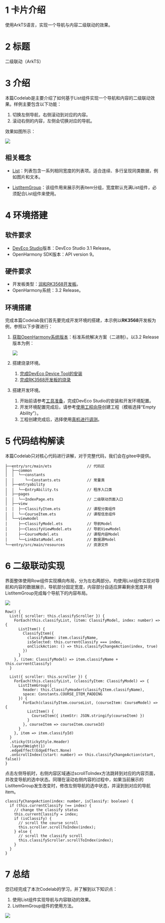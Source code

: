 # 1 卡片介绍<a name="ZH-CN_TOPIC_0000001512954284"></a>

使用ArkTS语言，实现一个导航与内容二级联动的效果。

# 2 标题<a name="ZH-CN_TOPIC_0000001564074353"></a>

二级联动（ArkTS）

# 3 介绍<a name="ZH-CN_TOPIC_0000001563834249"></a>


本篇Codelab是主要介绍了如何基于List组件实现一个导航和内容的二级联动效果。样例主要包含以下功能：

1.  切换左侧导航，右侧滚动到对应的内容。
2.  滚动右侧的内容，左侧会切换对应的导航。

效果如图所示：

![](figures/twolevel_320.gif)

## 相关概念<a name="section16161125162119"></a>

-   [List](https://gitee.com/openharmony/docs/blob/master/zh-cn/application-dev/reference/arkui-ts/ts-container-list.md)：列表包含一系列相同宽度的列表项。适合连续、多行呈现同类数据，例如图片和文本。

-   [ListItemGroup](https://gitee.com/openharmony/docs/blob/master/zh-cn/application-dev/reference/arkui-ts/ts-container-listitemgroup.md)：该组件用来展示列表item分组，宽度默认充满List组件，必须配合List组件来使用。

# 4 环境搭建<a name="ZH-CN_TOPIC_0000001563715325"></a>

## 软件要求<a name="zh-cn_topic_0000001353166866_section17200112092018"></a>

-   [DevEco Studio](https://gitee.com/openharmony/docs/blob/master/zh-cn/application-dev/quick-start/start-overview.md#%E5%B7%A5%E5%85%B7%E5%87%86%E5%A4%87)版本：DevEco Studio 3.1 Release。
-   OpenHarmony SDK版本：API version 9。

## 硬件要求<a name="zh-cn_topic_0000001353166866_section820192019206"></a>

-   开发板类型：[润和RK3568开发板](https://gitee.com/openharmony/docs/blob/master/zh-cn/device-dev/quick-start/quickstart-appendix-rk3568.md)。
-   OpenHarmony系统：3.2 Release。

## 环境搭建<a name="zh-cn_topic_0000001353166866_section1020132022018"></a>

完成本篇Codelab我们首先要完成开发环境的搭建，本示例以**RK3568**开发板为例，参照以下步骤进行：

1.  [获取OpenHarmony系统版本](https://gitee.com/openharmony/docs/blob/master/zh-cn/device-dev/get-code/sourcecode-acquire.md#%E8%8E%B7%E5%8F%96%E6%96%B9%E5%BC%8F3%E4%BB%8E%E9%95%9C%E5%83%8F%E7%AB%99%E7%82%B9%E8%8E%B7%E5%8F%96)：标准系统解决方案（二进制）。以3.2 Release版本为例：

    ![](figures/zh-cn_image_0000001681848240.png)

2.  搭建烧录环境。
    1.  [完成DevEco Device Tool的安装](https://gitee.com/openharmony/docs/blob/master/zh-cn/device-dev/quick-start/quickstart-ide-env-win.md)
    2.  [完成RK3568开发板的烧录](https://gitee.com/openharmony/docs/blob/master/zh-cn/device-dev/quick-start/quickstart-ide-3568-burn.md)

3.  搭建开发环境。
    1.  开始前请参考[工具准备](https://gitee.com/openharmony/docs/blob/master/zh-cn/application-dev/quick-start/start-overview.md#%E5%B7%A5%E5%85%B7%E5%87%86%E5%A4%87)，完成DevEco Studio的安装和开发环境配置。
    2.  开发环境配置完成后，请参考[使用工程向导](https://gitee.com/openharmony/docs/blob/master/zh-cn/application-dev/quick-start/start-with-ets-stage.md#创建arkts工程)创建工程（模板选择“Empty Ability”）。
    3.  工程创建完成后，选择使用[真机进行调测](https://gitee.com/openharmony/docs/blob/master/zh-cn/application-dev/quick-start/start-with-ets-stage.md#使用真机运行应用)。

# 5 代码结构解读<a name="ZH-CN_TOPIC_0000001563954505"></a>

本篇Codelab只对核心代码进行讲解，对于完整代码，我们会在gitee中提供。

```
├──entry/src/main/ets                // 代码区
│  ├──common
│  │  └──constants
│  │     └──Constants.ets            // 常量类
│  ├──entryability
│  │  └──EntryAbility.ts             // 程序入口类
│  ├──pages
│  │  └──IndexPage.ets               // 二级联动页面入口
│  ├──view
│  │  ├──ClassifyItem.ets            // 课程分类组件
│  │  └──CourseItem.ets              // 课程信息组件
│  └──viewmodel                          
│     ├──ClassifyModel.ets           // 导航Model
│     ├──ClassifyViewModel.ets       // 导航ViewModel
│     ├──CourseModel.ets             // 课程内容Model
│     └──LinkDataModel.ets           // 数据源Model
└──entry/src/main/resources          // 资源文件
```

# 6 二级联动实现<a name="ZH-CN_TOPIC_0000001513074252"></a>

界面整体使用Row组件实现横向布局，分为左右两部分。均使用List组件实现对导航和内容的数据展示，导航部分固定宽度，内容部分自适应屏幕剩余宽度并用ListItemGroup完成每个导航下的内容布局。

![](figures/twolevel_320-0.png)

```
Row() {
  List({ scroller: this.classifyScroller }) {
    ForEach(this.classifyList, (item: ClassifyModel, index: number) => {
      ListItem() {
        ClassifyItem({
          classifyName: item.classifyName,
          isSelected: this.currentClassify === index,
          onClickAction: () => this.classifyChangeAction(index, true)
        })
      }
    }, (item: ClassifyModel) => item.classifyName + this.currentClassify)
  }

  List({ scroller: this.scroller }) {
    ForEach(this.classifyList, (classifyItem: ClassifyModel) => {
      ListItemGroup({
        header: this.ClassifyHeader(classifyItem.classifyName),
        space: Constants.COURSE_ITEM_PADDING
      }) {
        ForEach(classifyItem.courseList, (courseItem: CourseModel) => {
          ListItem() {
            CourseItem({ itemStr: JSON.stringify(courseItem) })
          }
        }, courseItem => courseItem.courseId)
      }
    }, item => item.classifyId)
  }
  .sticky(StickyStyle.Header)
  .layoutWeight(1)
  .edgeEffect(EdgeEffect.None)
  .onScrollIndex((start: number) => this.classifyChangeAction(start, false))
}
```

点击左侧导航时，右侧内容区域通过scrollToIndex方法跳转到对应的内容页面，并改变导航的选中状态。同理在滚动右侧内容的过程中，如果当前展示的ListItemGroup发生改变时，修改左侧导航的选中状态，并滚到到对应的导航item。

```
classifyChangeAction(index: number, isClassify: boolean) {
  if (this.currentClassify !== index) {
    // change the classify status
    this.currentClassify = index;
    if (isClassify) {
      // scroll the course scroll
      this.scroller.scrollToIndex(index);
    } else {
      // scroll the classify scroll
      this.classifyScroller.scrollToIndex(index);
    }
  }
}
```

# 7 总结<a name="ZH-CN_TOPIC_0000001563714621"></a>

您已经完成了本次Codelab的学习，并了解到以下知识点：

1.  使用List组件实现导航与内容联动的效果。
2.  ListItemGroup组件的使用方法。

![](figures/彩带动效.gif)